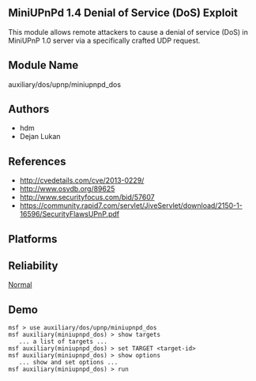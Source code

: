 ## MiniUPnPd 1.4 Denial of Service (DoS) Exploit

This module allows remote attackers to cause a denial of 
service (DoS) in MiniUPnP 1.0 server via a specifically 
crafted UDP request.


## Module Name
auxiliary/dos/upnp/miniupnpd_dos

## Authors
* hdm
* Dejan Lukan


## References
* http://cvedetails.com/cve/2013-0229/
* http://www.osvdb.org/89625
* http://www.securityfocus.com/bid/57607
* https://community.rapid7.com/servlet/JiveServlet/download/2150-1-16596/SecurityFlawsUPnP.pdf




## Platforms


## Reliability
[Normal](https://github.com/rapid7/metasploit-framework/wiki/Exploit-Ranking)

## Demo

```
msf > use auxiliary/dos/upnp/miniupnpd_dos
msf auxiliary(miniupnpd_dos) > show targets
   ... a list of targets ...
msf auxiliary(miniupnpd_dos) > set TARGET <target-id>
msf auxiliary(miniupnpd_dos) > show options
   ... show and set options ...
msf auxiliary(miniupnpd_dos) > run
```
    
    